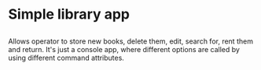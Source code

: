 # Simple library app
## 
 Allows operator to store new books, delete them, edit, search for, rent them and return. It's just a console app,
 where different options are called by using different command attributes.
